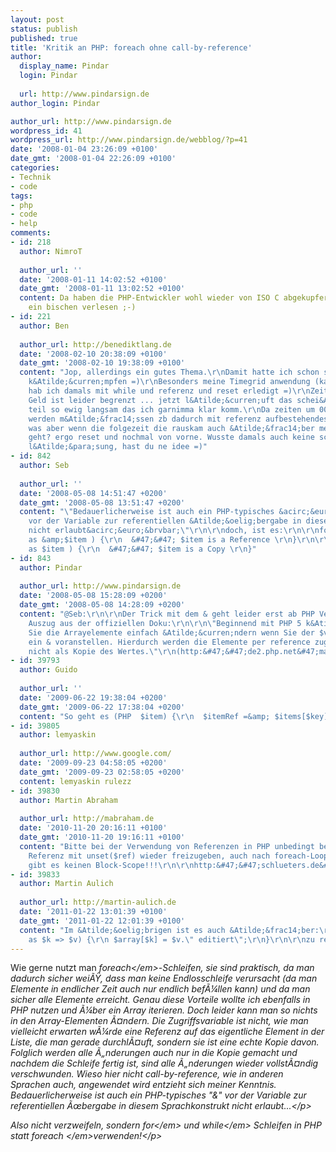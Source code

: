 ```yaml
---
layout: post
status: publish
published: true
title: 'Kritik an PHP: foreach ohne call-by-reference'
author:
  display_name: Pindar
  login: Pindar
  
  url: http://www.pindarsign.de
author_login: Pindar

author_url: http://www.pindarsign.de
wordpress_id: 41
wordpress_url: http://www.pindarsign.de/webblog/?p=41
date: '2008-01-04 23:26:09 +0100'
date_gmt: '2008-01-04 22:26:09 +0100'
categories:
- Technik
- code
tags:
- php
- code
- help
comments:
- id: 218
  author: NimroT
  
  author_url: ''
  date: '2008-01-11 14:02:52 +0100'
  date_gmt: '2008-01-11 13:02:52 +0100'
  content: Da haben die PHP-Entwickler wohl wieder von ISO C abgekupfert und sich
    ein bischen verlesen ;-)
- id: 221
  author: Ben
  
  author_url: http://benediktlang.de
  date: '2008-02-10 20:38:09 +0100'
  date_gmt: '2008-02-10 19:38:09 +0100'
  content: "Jop, allerdings ein gutes Thema.\r\nDamit hatte ich schon sehr oft zu
    k&Atilde;&curren;mpfen =)\r\nBesonders meine Timegrid anwendung (kalenderartig)
    hab ich damals mit while und referenz und reset erledigt =)\r\nZeit ist Geld und
    Geld ist leider begrenzt ... jetzt l&Atilde;&curren;uft das schei&Atilde;&Yuml;
    teil so ewig langsam das ich garnimma klar komm.\r\nDa zeiten um 00h getrennt
    werden m&Atilde;&frac14;ssen zb dadurch mit referenz aufbestehendes array schreiben,
    was aber wenn die folgezeit die rauskam auch &Atilde;&frac14;ber mehr als 24 stunden
    geht? ergo reset und nochmal von vorne. Wusste damals auch keine sch&Atilde;&para;nere
    l&Atilde;&para;sung, hast du ne idee =)"
- id: 842
  author: Seb
  
  author_url: ''
  date: '2008-05-08 14:51:47 +0200'
  date_gmt: '2008-05-08 13:51:47 +0200'
  content: "\"Bedauerlicherweise ist auch ein PHP-typisches &acirc;&euro;&oelig;&amp;&acirc;&euro;\x9D
    vor der Variable zur referentiellen &Atilde;&oelig;bergabe in diesem Sprachkonstrukt
    nicht erlaubt&acirc;&euro;&brvbar;\"\r\n\r\ndoch, ist es:\r\n\r\nforeach($items
    as &amp;$item ) {\r\n  &#47;&#47; $item is a Reference \r\n}\r\n\r\nforeach($items
    as $item ) {\r\n  &#47;&#47; $item is a Copy \r\n}"
- id: 843
  author: Pindar
  
  author_url: http://www.pindarsign.de
  date: '2008-05-08 15:28:09 +0200'
  date_gmt: '2008-05-08 14:28:09 +0200'
  content: "@Seb:\r\n\r\nDer Trick mit dem & geht leider erst ab PHP Version 5, siehe
    Auszug aus der offiziellen Doku:\r\n\r\n\"Beginnend mit PHP 5 k&Atilde;&para;nnen
    Sie die Arrayelemente einfach &Atilde;&curren;ndern wenn Sie der $value Variable
    ein & voranstellen. Hierdurch werden die Elemente per reference zugewiesen und
    nicht als Kopie des Wertes.\"\r\n(http:&#47;&#47;de2.php.net&#47;manual&#47;de&#47;control-structures.foreach.php)"
- id: 39793
  author: Guido
  
  author_url: ''
  date: '2009-06-22 19:38:04 +0200'
  date_gmt: '2009-06-22 17:38:04 +0200'
  content: "So geht es (PHP  $item) {\r\n  $itemRef =&amp; $items[$key];\r\n  ...\r\n}"
- id: 39805
  author: lemyaskin
  
  author_url: http://www.google.com/
  date: '2009-09-23 04:58:05 +0200'
  date_gmt: '2009-09-23 02:58:05 +0200'
  content: lemyaskin rulezz
- id: 39830
  author: Martin Abraham
  
  author_url: http://mabraham.de
  date: '2010-11-20 20:16:11 +0100'
  date_gmt: '2010-11-20 19:16:11 +0100'
  content: "Bitte bei der Verwendung von Referenzen in PHP unbedingt bedenken, die
    Referenz mit unset($ref) wieder freizugeben, auch nach foreach-Loops!!! In PHP
    gibt es keinen Block-Scope!!!\r\n\r\nhttp:&#47;&#47;schlueters.de&#47;blog&#47;index.php?url=archives&#47;141-References-and-foreach.html&amp;serendipity%5Bcsuccess%5D=moderate"
- id: 39833
  author: Martin Aulich
  
  author_url: http://martin-aulich.de
  date: '2011-01-22 13:01:39 +0100'
  date_gmt: '2011-01-22 12:01:39 +0100'
  content: "Im &Atilde;&oelig;brigen ist es auch &Atilde;&frac14;ber:\r\n\r\nforeach($array
    as $k => $v) {\r\n $array[$k] = $v.\" editiert\";\r\n}\r\n\r\nzu realisieren."
---
```

<p>Wie gerne nutzt man <em>foreach<&#47;em>-Schleifen, sie sind praktisch, da man dadurch sicher wei&Atilde;&Yuml;, dass man keine Endlosschleife verursacht (da man Elemente in endlicher Zeit auch nur endlich bef&Atilde;&frac14;llen kann) und da man sicher alle Elemente erreicht. Genau diese Vorteile wollte ich ebenfalls in PHP nutzen und &Atilde;&frac14;ber ein Array iterieren. Doch leider kann man so nichts in den Array-Elementen &Atilde;&curren;ndern. Die Zugriffsvariable ist nicht, wie man vielleicht erwarten w&Atilde;&frac14;rde eine Referenz auf das eigentliche Element in der Liste, die man gerade durchl&Atilde;&curren;uft, sondern sie ist eine echte Kopie davon. Folglich werden alle &Atilde;&bdquo;nderungen auch nur in die Kopie gemacht und nachdem die Schleife fertig ist, sind alle &Atilde;&bdquo;nderungen wieder vollst&Atilde;&curren;ndig verschwunden. Wieso hier nicht call-by-reference, wie in anderen Sprachen auch, angewendet wird entzieht sich meiner Kenntnis. Bedauerlicherweise ist auch ein PHP-typisches "&" vor der Variable zur referentiellen &Atilde;&oelig;bergabe in diesem Sprachkonstrukt nicht erlaubt...<&#47;p></p>
<p>Also nicht verzweifeln, sondern <em>for<&#47;em> und <em>while<&#47;em> Schleifen in PHP statt <em>foreach <&#47;em>verwenden!<&#47;p></p>
